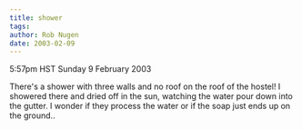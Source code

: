 ```yaml
---
title: shower
tags: 
author: Rob Nugen
date: 2003-02-09
---
```


<p class=date>5:57pm HST Sunday 9 February 2003</p>

<p>There's a shower with three walls and no roof on the roof of the
hostel!  I showered there and dried off in the sun, watching the water
pour down into the gutter.  I wonder if they process the water or if
the soap just ends up on the ground..</p>
